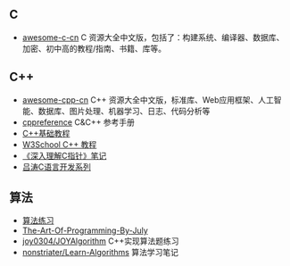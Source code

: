 ## C
- [awesome-c-cn](https://github.com/jobbole/awesome-c-cn) C 资源大全中文版，包括了：构建系统、编译器、数据库、加密、初中高的教程/指南、书籍、库等。

## C++
- [awesome-cpp-cn](https://github.com/jobbole/awesome-cpp-cn) C++ 资源大全中文版，标准库、Web应用框架、人工智能、数据库、图片处理、机器学习、日志、代码分析等
- [cppreference](http://zh.cppreference.com/w/%E9%A6%96%E9%A1%B5) C&C++ 参考手册
- [C++基础教程](http://c.biancheng.net/cpp/biancheng/cpp/rumen/)
- [W3School C++ 教程](https://wizardforcel.gitbooks.io/w3school-cpp/content/)
- [《深入理解C指针》笔记](https://laoshuterry.gitbooks.io/noteofcpointer/content/Chapter01.html)
- [吕涛C语言开发系列](http://www.kancloud.cn/digest/lvtao_program_c/222966)

## 算法
- [算法练习](https://github.com/loyinglin/Codeforces)
- [The-Art-Of-Programming-By-July](https://github.com/julycoding/The-Art-Of-Programming-By-July)
- [joy0304/JOYAlgorithm](https://github.com/joy0304/JOYAlgorithm) C++实现算法题练习
- [nonstriater/Learn-Algorithms](https://github.com/nonstriater/Learn-Algorithms) 算法学习笔记

